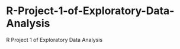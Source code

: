 R-Project-1-of-Exploratory-Data-Analysis
========================================

R Project 1 of Exploratory Data Analysis
